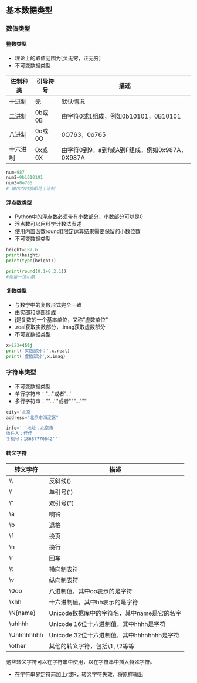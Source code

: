 ## 基本数据类型



### 数值类型

#### 整数类型

* 理论上的取值范围为[负无穷，正无穷]
* 不可变数据类型

| 进制种类 | 引导符号 | 描述                                           |
| -------- | -------- | ---------------------------------------------- |
| 十进制   | 无       | 默认情况                                       |
| 二进制   | 0b或0B   | 由字符0或1组成，例如0b10101，0B10101           |
| 八进制   | 0o或0O   | 0O763，0o765                                   |
| 十六进制 | 0x或0X   | 由字符0到9，a到f或A到F组成，例如0x987A，0X987A |

```python
num=987
num2=0b1010101
num3=0o765
# 输出的时候都是十进制
```

#### 浮点数类型

* Python中的浮点数必须带有小数部分，小数部分可以是0
* 浮点数可以用科学计数法表述
* 使用内置函数round()限定运算结果需要保留的小数位数
* 不可变数据类型

```python
height=187.6
print(height)
print(type(height))

print(round(0.1+0.2,1))
#保留一位小数
```

#### 复数类型

* 与数学中的复数形式完全一致
* 由实部和虚部组成
* j是复数的一个基本单位，又称”虚数单位“
* .real获取实数部分，.imag获取虚数部分
* 不可变数据类型

```python
x=123+456j
print('实数部分：',x.real)
print('虚数部分',x.imag)

```

### 字符串类型

* 不可变数据类型
* 单行字符串："..."或者'...'
* 多行字符串：'''...'''或者"""..."""

```python
city='北京'
address="北京市海淀区"

info='''地址：北京市
收件人：佳佳
手机号：18687770842'''
```

#### 转义字符

| 转义字符   | 描述                                        |
| ---------- | ------------------------------------------- |
| \\\\       | 反斜线(\)                                   |
| \\'        | 单引号(')                                   |
| \\"        | 双引号(")                                   |
| \a         | 响铃                                        |
| \b         | 退格                                        |
| \f         | 换页                                        |
| \n         | 换行                                        |
| \r         | 回车                                        |
| \t         | 横向制表符                                  |
| \v         | 纵向制表符                                  |
| \0oo       | 八进制值，其中oo表示的是字符                |
| \xhh       | 十六进制值，其中hh表示的是字符              |
| \N{name}   | Unicode数据库中的字符名，其中name是它的名字 |
| \uhhhh     | Unicode 16位十六进制值，其中hhhh是字符      |
| \Uhhhhhhhh | Unicode 32位十六进制值，其中hhhhhhhh是字符  |
| \other     | 其他的转义字符，包括\1, \2等等              |

这些转义字符可以在字符串中使用，以在字符串中插入特殊字符。

* 在字符串界定符前加上r或R，转义字符失效，将原样输出